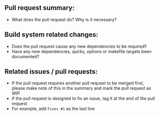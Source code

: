 ## Pull request summary:
 - What does the pull request do? Why is it necessary?

## Build system related changes:
 - Does the pull request cause any new dependencies to be required?
 - Have any new dependencies, quirks, options or makefile targets been documented?

## Related issues / pull requests:
 - If the pull request requires another pull request to be merged first, please make note of this in the summary and mark the pull request as WIP
 - If the pull request is designed to fix an issue, tag it at the end of the pull request
 - For example, add `Fixes #1` as the last line
